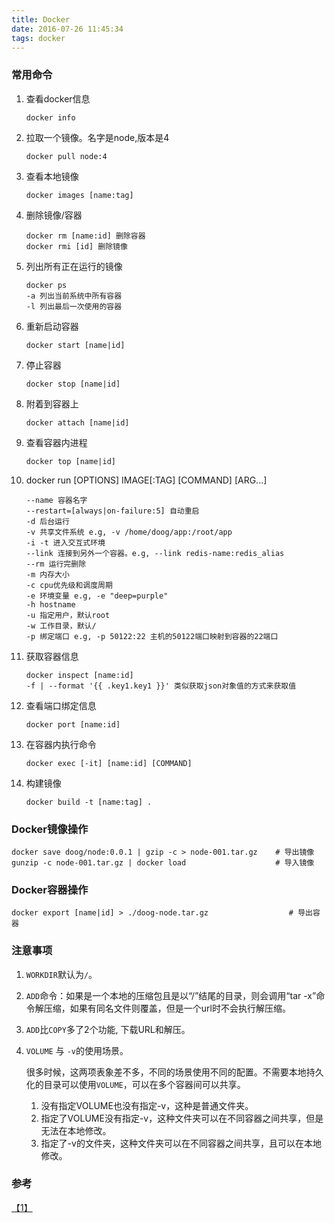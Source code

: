 ```yaml
---
title: Docker
date: 2016-07-26 11:45:34
tags: docker
---
```

### 常用命令
1. 查看docker信息
    
    ```
    docker info
    ```

2. 拉取一个镜像。名字是node,版本是4
    
    ```
    docker pull node:4
    ```

3. 查看本地镜像

    ```
    docker images [name:tag]
    ```

4. 删除镜像/容器

    ```
    docker rm [name:id] 删除容器
    docker rmi [id] 删除镜像
    ```

5. 列出所有正在运行的镜像

    ```
    docker ps
    -a 列出当前系统中所有容器
    -l 列出最后一次使用的容器
    ```

6. 重新启动容器

    ```
    docker start [name|id]
    ```

7. 停止容器

    ```
    docker stop [name|id]
    ```

8. 附着到容器上

    ```
    docker attach [name|id]
    ```

9. 查看容器内进程

    ```
    docker top [name|id]
    ```

10. docker run [OPTIONS] IMAGE[:TAG] [COMMAND] [ARG...]

    ```
    --name 容器名字
    --restart=[always|on-failure:5] 自动重启
    -d 后台运行
    -v 共享文件系统 e.g, -v /home/doog/app:/root/app
    -i -t 进入交互式环境
    --link 连接到另外一个容器。e.g, --link redis-name:redis_alias
    --rm 运行完删除
    -m 内存大小
    -c cpu优先级和调度周期
    -e 环境变量 e.g, -e "deep=purple"
    -h hostname
    -u 指定用户，默认root
    -w 工作目录，默认/
    -p 绑定端口 e.g, -p 50122:22 主机的50122端口映射到容器的22端口
    ```

11. 获取容器信息

    ```
    docker inspect [name:id]
    -f | --format '{{ .key1.key1 }}' 类似获取json对象值的方式来获取值
    ```

12. 查看端口绑定信息

    ```
    docker port [name:id]
    ``` 

13. 在容器内执行命令

    ```
    docker exec [-it] [name:id] [COMMAND]
    ```

14. 构建镜像

    ```
    docker build -t [name:tag] . 
    ```

### Docker镜像操作
``` shell
docker save doog/node:0.0.1 | gzip -c > node-001.tar.gz    # 导出镜像
gunzip -c node-001.tar.gz | docker load                    # 导入镜像
```

### Docker容器操作
```
docker export [name|id] > ./doog-node.tar.gz                  # 导出容器
```

### 注意事项
1. `WORKDIR`默认为`/`。
2. `ADD`命令：如果<src>是一个本地的压缩包且<dest>是以“/”结尾的目录，则会调用“tar -x”命令解压缩，如果<dest>有同名文件则覆盖，但<src>是一个url时不会执行解压缩。
3. `ADD`比`COPY`多了2个功能, 下载URL和解压。
4. `VOLUME` 与 `-v`的使用场景。

    很多时候，这两项表象差不多，不同的场景使用不同的配置。不需要本地持久化的目录可以使用`VOLUME`，可以在多个容器间可以共享。
    
    1. 没有指定VOLUME也没有指定-v，这种是普通文件夹。
    2. 指定了VOLUME没有指定-v，这种文件夹可以在不同容器之间共享，但是无法在本地修改。
    3. 指定了-v的文件夹，这种文件夹可以在不同容器之间共享，且可以在本地修改。


### 参考
[【1】](https://segmentfault.com/q/1010000004107293)
